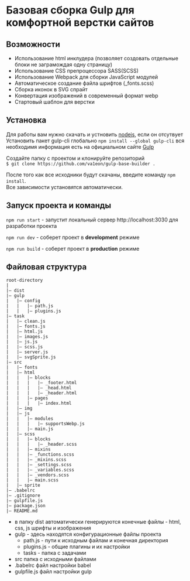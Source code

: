 # Базовая сборка Gulp для комфортной верстки сайтов


## Возможности


- Использование html инклудера (позволяет создовать отдельные блоки не заграмождая одну страницу)
- Использование CSS препроцессора SASS(SCSS)
- Использование Webpack для сборки JavaScript модулей
- Автоматическое создание файла шрифтов (_fonts.scss)
- Сборка иконок в SVG спрайт
- Конвертация изображений в современный формат webp
- Стартовый шаблон для верстки


## Установка


Для работы вам нужно скачать и устновить [nodejs](https://nodejs.org/),
если он отсутвует<br>
Установить пакет gulp-cli глобально `npm install --global gulp-cli`
вся необходимя информация есть на официальном сайте
[Gulp](https://gulpjs.com/docs/en/getting-started/quick-start)

Создайте папку с проектом и клонируйте репозиторий <br>
`$ git clone https://github.com/va1eon/gulp-base-builder .`

После того как все исходники будут скачаны, введите команду `npm install`.<br>
Все зависимости установятся автоматически.

## Запуск проекта и команды

`npm run start` - запустит локальный сервер http://localhost:3030 для разработки проекта

`npm run dev` - соберет проект в **development** режиме

`npm run build` - соберет проект в **production** режиме

## Файловая структура


```
root-directory
|
|— dist
|— gulp
|   |— config
|   |   |— path.js
|   |   |— plugins.js
|— task
|   |— clean.js
|   |— fonts.js
|   |— html.js
|   |— images.js
|   |— js.js
|   |— scss.js
|   |— server.js
|   |— svgSprite.js
|— src
|   |— fonts
|   |— html
|   |   |— blocks
|   |   |   |— _footer.html
|   |   |   |— _head.html
|   |   |   |— _header.html
|   |   |— pages
|   |   |   |— index.html
|   |— img
|   |— js
|   |   |— modules
|   |   |   |— supportsWebp.js
|   |   |— main.js
|   |— scss
|   |   |— blocks
|   |   |   |— _header.scss
|   |   |— mixins
|   |   |— _functions.scss
|   |   |— _mixins.scss
|   |   |— _settings.scss
|   |   |— _variables.scss
|   |   |— _vendors.scss
|   |   |— main.scss
|   |— sprite
|— .babelrc
|— .gitignore
|— gulpfile.js
|— package.json
|— README.md
```

- в папку dist автоматически генерируются конечные файлы - html, css, js шрифты и изображения
- gulp - здесь находятся конфигурационные файлы проекта
  - path.js - пути к исходным файлам и конечная директория
  - plugins.js - общие плагины и их настройки
  - tasks - папка с задачами
- src папка с исходными файлами
- .babelrc файл настройки babel
- gulpfile.js файл настройки gulp